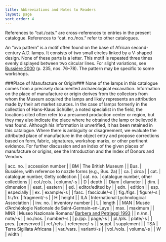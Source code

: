 ```yaml
---
title: Abbreviations and Notes to Readers
layout: page
sort_order: 4
---
```


References to “cat./cats.” are cross-references to entries in the present catalogue. References to “cat. no./nos.” refer to other catalogues.

An “ovo pattern” is a motif often found on the base of African second-century A.D. lamps. It consists of two small circles linked by a V-shaped design. None of these parts is a letter. This motif is repeated three times evenly displayed between two circular lines. For slight variations, see <a href='../bibliography/#bussiere-2000'>Bussière 2000</a> (p. 235, nos. 76–78). The pattern may be specific to some workshops.

###Place of Manufacture or Origin###
None of the lamps in this catalogue comes from a precisely documented archaeological excavation. Information on the place of manufacture or origin derives from the collectors from whom the Museum acquired the lamps and likely represents an attribution made by their art market sources. In the case of lamps formerly in the collection of Hans-Klaus Schüller, a noted specialist in the field, the locations cited often refer to a presumed production center or region, but they may also indicate the place where he obtained the lamp or believed it was found. Although his information is unverified, it has been retained in this catalogue. Where there is ambiguity or disagreement, we evaluate the attributed place of manufacture in the object entry and propose corrections based on form, fabric, signatures, workshop marks, or other pertinent evidence. For further discussion and an index of the given places of manufacture or origins, see the Introduction and the Index of Donors and Vendors.


| acc. no. | accession number |
| BM | The British Museum |
| Bus. | Bussière, with reference to nozzle forms (e.g., Bus. 2a) |
| ca. | circa |
| cat. | catalogue number, Getty collection |
| cat. no. | catalogue number, other collections |
| col./cols. | column/-s |
| D | depth |
| Diam | diameter |
| dim. | dimension |
| east. | eastern |
| ed. | editor/edited by |
| edn. | edition |
| esp. | especially |
| ex. | example/-s |
| fasc. | fascicule/-s |
| fig./figs. | figure/-s |
| fr./frr. | fragment/-s |
| H | height |
| ILA | International Lychnological Association |
| inv. no. | inventory number |
| L | length |
| MAN | Musée d’Archéologie Nationale de Saint-Germain-en-Laye |
| max. | maximum |
| MNR | Museo Nazionale Romano/ <a href='../bibliography/#barbera-petriaggi-1993'>Barbera and Petriaggi 1993</a> |
| n./nn. | note/-s |
| no./nos. | number/-s |
| p./pp. | page/-s |
| pl./pls. | plate/-s |
| pres. | preserved |
| ref./refs. | reference/-s |
| suppl. | supplement |
| TSA | Terra Sigillata Africana |
| var./vars. | variant/-s |
| vol./vols. | volume/-s |
| W | width |

